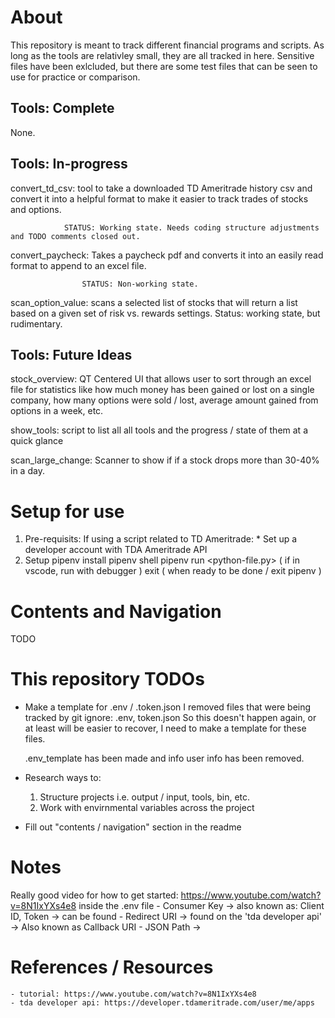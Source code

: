 # About
This repository is meant to track different financial programs and scripts. As long as the tools are relativley
small, they are all tracked in here. Sensitive files have been exlcluded, but there are some test files that can be
seen to use for practice or comparison.

## Tools: Complete
None.

## Tools: In-progress
convert_td_csv: tool to take a downloaded TD Ameritrade history csv and convert it into a helpful format to make it
                easier to track trades of stocks and options.

                STATUS: Working state. Needs coding structure adjustments and TODO comments closed out.


convert_paycheck:   Takes a paycheck pdf and converts it into an easily read format to append to an excel file.

                    STATUS: Non-working state.


scan_option_value:  scans a selected list of stocks that will return a list based on a given set of risk vs. rewards
                        settings.
                        Status: working state, but rudimentary.

## Tools: Future Ideas
stock_overview: QT Centered UI that allows user to sort through an excel file for statistics like how much money has
                been gained or lost on a single company, how many options were sold / lost, average amount gained
                from options in a week, etc.

show_tools:     script to list all all tools and the progress / state of them at a quick glance


scan_large_change:  Scanner to show if if a stock drops more than 30-40% in a day.




# Setup for use
1. Pre-requisits:
    If using a script related to TD Ameritrade:
        * Set up a developer account with TDA Ameritrade API
2. Setup
    pipenv install
    pipenv shell
    pipenv run <python3> <python-file.py>
    ( if in vscode, run with debugger )
    exit
    ( when ready to be done / exit pipenv )




# Contents and Navigation
TODO



# This repository TODOs
* Make a template for .env / .token.json
    I  removed files that were being tracked by git ignore: .env, token.json
    So this doesn't happen again, or at least will be easier to recover, I need to make a template for these files.

    .env_template has been made and info user info has been removed.

* Research ways to:
    1. Structure projects i.e. output / input, tools, bin, etc.
    2. Work with envirnmental variables across the project
* Fill out "contents / navigation" section in the readme




# Notes
Really good video for how to get started: https://www.youtube.com/watch?v=8N1IxYXs4e8
    inside the .env file
        - Consumer Key
            -> also known as: Client ID, Token
            -> can be found
        - Redirect URI
            -> found on the 'tda developer api'
            -> Also known as Callback URI
        - JSON Path
            ->




# References / Resources
    - tutorial: https://www.youtube.com/watch?v=8N1IxYXs4e8
    - tda developer api: https://developer.tdameritrade.com/user/me/apps
